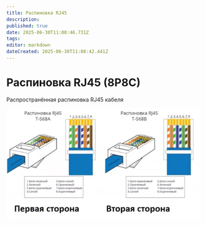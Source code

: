 ```yaml
---
title: Распиновка RJ45
description: 
published: true
date: 2025-06-30T11:08:46.731Z
tags: 
editor: markdown
dateCreated: 2025-06-30T11:08:42.441Z
---
```


# Распиновка RJ45 (8P8C)

Распространённая распиновка RJ45 кабеля

![raspinovka_rj_45.jpg](/raspinovka_rj_45.jpg)
